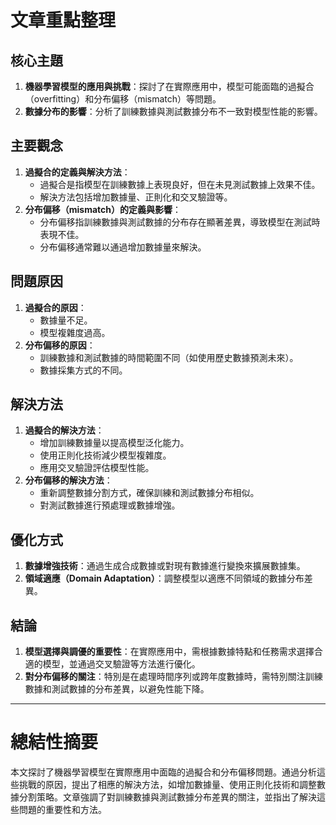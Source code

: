 # 文章重點整理

## 核心主題
1. **機器學習模型的應用與挑戰**：探討了在實際應用中，模型可能面臨的過擬合（overfitting）和分布偏移（mismatch）等問題。
2. **數據分布的影響**：分析了訓練數據與測試數據分布不一致對模型性能的影響。

## 主要觀念
1. **過擬合的定義與解決方法**：
   - 過擬合是指模型在訓練數據上表現良好，但在未見測試數據上效果不佳。
   - 解決方法包括增加數據量、正則化和交叉驗證等。
2. **分布偏移（mismatch）的定義與影響**：
   - 分布偏移指訓練數據與測試數據的分布存在顯著差異，導致模型在測試時表現不佳。
   - 分布偏移通常難以通過增加數據量來解決。

## 問題原因
1. **過擬合的原因**：
   - 數據量不足。
   - 模型複雜度過高。
2. **分布偏移的原因**：
   - 訓練數據和測試數據的時間範圍不同（如使用歷史數據預測未來）。
   - 數據採集方式的不同。

## 解決方法
1. **過擬合的解決方法**：
   - 增加訓練數據量以提高模型泛化能力。
   - 使用正則化技術減少模型複雜度。
   - 應用交叉驗證評估模型性能。
2. **分布偏移的解決方法**：
   - 重新調整數據分割方式，確保訓練和測試數據分布相似。
   - 對測試數據進行預處理或數據增強。

## 優化方式
1. **數據增強技術**：通過生成合成數據或對現有數據進行變換來擴展數據集。
2. **領域適應（Domain Adaptation）**：調整模型以適應不同領域的數據分布差異。

## 結論
1. **模型選擇與調優的重要性**：在實際應用中，需根據數據特點和任務需求選擇合適的模型，並通過交叉驗證等方法進行優化。
2. **對分布偏移的關注**：特別是在處理時間序列或跨年度數據時，需特別關注訓練數據和測試數據的分布差異，以避免性能下降。

---

# 總結性摘要
本文探討了機器學習模型在實際應用中面臨的過擬合和分布偏移問題。通過分析這些挑戰的原因，提出了相應的解決方法，如增加數據量、使用正則化技術和調整數據分割策略。文章強調了對訓練數據與測試數據分布差異的關注，並指出了解決這些問題的重要性和方法。